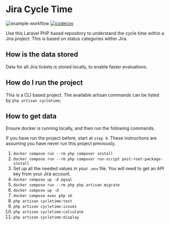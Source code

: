 # Jira Cycle Time

![example workflow](https://github.com/benfreke/jira-cycletime/actions/workflows/actions.yml/badge.svg)
[![codecov](https://codecov.io/gh/benfreke/jira-cycletime/branch/main/graph/badge.svg?token=A5EMTMUVXW)](https://codecov.io/gh/benfreke/jira-cycletime)

Use this Laravel PHP based repository to understand the cycle time within a Jira project.
This is based on status categories within Jira.

## How is the data stored

Data for all Jira tickets is stored locally, to enable faster evaluations.

## How do I run the project

This is a CLI based project. The available artisan commands can be listed by `php artisan cycletime`;

## How to get data

Ensure docker is running locally, and then run the following commands.

If you have run the project before, start at `step 9`.
These instructions are assuming you have never run this project previously.

1. `docker compose run --rm php composer install`
2. `docker compose run --rm php composer run-script post-root-package-install`
3. Set up all the needed values in your `.env` file. You will need to get an API key from your Jira account.
5. `docker compose up -d pgsql`
6. `docker compose run --rm php php artisan migrate`
7. `docker compose up -d`
8. `docker compose exec php sh`
9. `php artisan cycletime:test`
10. `php artisan cycletime:issues`
11. `php artisan cycletime:calculate`
12. `php artisan cycletime:display`
